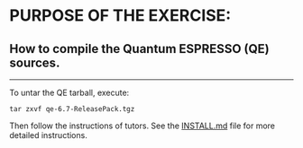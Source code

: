 # PURPOSE OF THE EXERCISE:
## How to compile the Quantum ESPRESSO (QE) sources.
-------------------------------------------------


To untar the QE tarball, execute:

    tar zxvf qe-6.7-ReleasePack.tgz

Then follow the instructions of tutors. See the
[INSTALL.md](./INSTALL.md) file for more detailed instructions.

